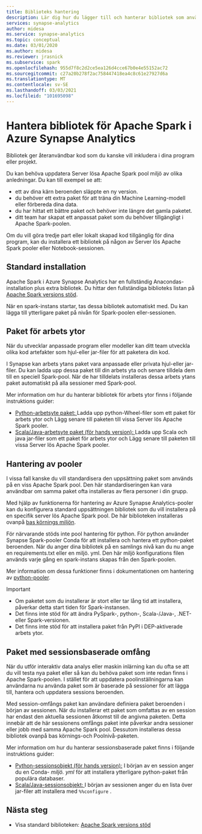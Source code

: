 ```yaml
---
title: Biblioteks hantering
description: Lär dig hur du lägger till och hanterar bibliotek som används av Apache Spark i Azure Synapse Analytics.
services: synapse-analytics
author: midesa
ms.service: synapse-analytics
ms.topic: conceptual
ms.date: 03/01/2020
ms.author: midesa
ms.reviewer: jrasnick
ms.subservice: spark
ms.openlocfilehash: 955d7f8c2d2ce5ea126d4cce67b0e4e55152ac72
ms.sourcegitcommit: c27a20b278f2ac758447418ea4c8c61e27927d6a
ms.translationtype: MT
ms.contentlocale: sv-SE
ms.lasthandoff: 03/03/2021
ms.locfileid: "101695098"
---
```

# <a name="manage-libraries-for-apache-spark-in-azure-synapse-analytics"></a>Hantera bibliotek för Apache Spark i Azure Synapse Analytics
Bibliotek ger återanvändbar kod som du kanske vill inkludera i dina program eller projekt. 

Du kan behöva uppdatera Server lösa Apache Spark pool miljö av olika anledningar. Du kan till exempel se att:
- ett av dina kärn beroenden släppte en ny version.
- du behöver ett extra paket för att träna din Machine Learning-modell eller förbereda dina data.
- du har hittat ett bättre paket och behöver inte längre det gamla paketet.
- ditt team har skapat ett anpassat paket som du behöver tillgängligt i Apache Spark-poolen.

Om du vill göra tredje part eller lokalt skapad kod tillgänglig för dina program, kan du installera ett bibliotek på någon av Server lös Apache Spark pooler eller Notebook-sessionen.
  
## <a name="default-installation"></a>Standard installation
Apache Spark i Azure Synapse Analytics har en fullständig Anacondas-installation plus extra bibliotek. Du hittar den fullständiga biblioteks listan på [Apache Spark versions stöd](apache-spark-version-support.md). 

När en spark-instans startar, tas dessa bibliotek automatiskt med. Du kan lägga till ytterligare paket på nivån för Spark-poolen eller-sessionen.

## <a name="workspace-packages"></a>Paket för arbets ytor
När du utvecklar anpassade program eller modeller kan ditt team utveckla olika kod artefakter som hjul-eller jar-filer för att paketera din kod. 

I Synapse kan arbets ytans paket vara anpassade eller privata hjul-eller jar-filer. Du kan ladda upp dessa paket till din arbets yta och senare tilldela dem till en speciell Spark-pool. När de har tilldelats installeras dessa arbets ytans paket automatiskt på alla sessioner med Spark-pool.

Mer information om hur du hanterar bibliotek för arbets ytor finns i följande instruktions guider:
- [Python-arbetsyte paket: ](./apache-spark-manage-python-packages.md#Install-wheel-files) Ladda upp python-Wheel-filer som ett paket för arbets ytor och Lägg senare till paketen till vissa Server lös Apache Spark pooler.
- [Scala/Java-arbetsyte paket (för hands version): ](./apache-spark-manage-scala-packages.md#Workspace-packages) Ladda upp Scala och java jar-filer som ett paket för arbets ytor och Lägg senare till paketen till vissa Server lös Apache Spark pooler.

## <a name="pool-management"></a>Hantering av pooler
I vissa fall kanske du vill standardisera den uppsättning paket som används på en viss Apache Spark pool. Den här standardiseringen kan vara användbar om samma paket ofta installeras av flera personer i din grupp. 

Med hjälp av funktionerna för hantering av Azure Synapse Analytics-pooler kan du konfigurera standard uppsättningen bibliotek som du vill installera på en specifik server lös Apache Spark pool. De här biblioteken installeras ovanpå [bas körnings miljön](./apache-spark-version-support.md). 

För närvarande stöds inte pool hantering för python. För python använder Synapse Spark-pooler Conda för att installera och hantera ett python-paket beroenden. När du anger dina bibliotek på en samlings nivå kan du nu ange en requirements.txt eller en miljö. yml. Den här miljö konfigurations filen används varje gång en spark-instans skapas från den Spark-poolen. 

Mer information om dessa funktioner finns i dokumentationen om hantering av [python-pooler](./apache-spark-manage-python-packages.md#Pool-libraries).

> [!IMPORTANT]
> - Om paketet som du installerar är stort eller tar lång tid att installera, påverkar detta start tiden för Spark-instansen.
> - Det finns inte stöd för att ändra PySpark-, python-, Scala-/Java-, .NET-eller Spark-versionen.
> - Det finns inte stöd för att installera paket från PyPI i DEP-aktiverade arbets ytor.

## <a name="session-scoped-packages"></a>Paket med sessionsbaserade omfång
När du utför interaktiv data analys eller maskin inlärning kan du ofta se att du vill testa nya paket eller så kan du behöva paket som inte redan finns i Apache Spark-poolen. I stället för att uppdatera poolinställningarna kan användarna nu använda paket som är baserade på sessioner för att lägga till, hantera och uppdatera sessions beroenden.

Med session-omfångs paket kan användare definiera paket beroenden i början av sessionen. När du installerar ett paket som omfattas av en session har endast den aktuella sessionen åtkomst till de angivna paketen. Detta innebär att de här sessionens omfångs paket inte påverkar andra sessioner eller jobb med samma Apache Spark pool. Dessutom installeras dessa bibliotek ovanpå bas körnings-och Poolnivå-paketen. 

Mer information om hur du hanterar sessionsbaserade paket finns i följande instruktions guider:
- [Python-sessionsobjekt (för hands version):](./apache-spark-manage-python-packages.md#Session-scoped-libraries-(preview)) I början av en session anger du en Conda- *miljö. yml* för att installera ytterligare python-paket från populära databaser. 
- [Scala/Java-sessionsobjekt: ](./apache-spark-manage-scala-packages.md#Workspace-packages) I början av sessionen anger du en lista över jar-filer att installera med ```%%configure``` .

## <a name="next-steps"></a>Nästa steg
- Visa standard biblioteken: [Apache Spark versions stöd](apache-spark-version-support.md)

